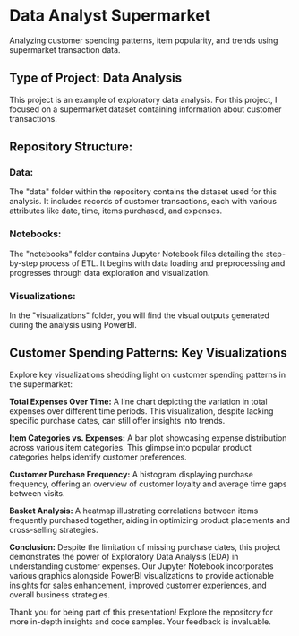 # Data Analyst Supermarket
Analyzing customer spending patterns, item popularity, and trends using supermarket transaction data.

## Type of Project: Data Analysis
This project is an example of exploratory data analysis. For this project, I focused on a supermarket dataset containing information about customer transactions.

## Repository Structure:

### Data: 
The "data" folder within the repository contains the dataset used for this analysis. It includes records of customer transactions, each with various attributes like date, time, items purchased, and expenses.

### Notebooks: 
The "notebooks" folder contains Jupyter Notebook files detailing the step-by-step process of ETL. It begins with data loading and preprocessing and progresses through data exploration and visualization.

### Visualizations: 
In the "visualizations" folder, you will find the visual outputs generated during the analysis using PowerBI.

## Customer Spending Patterns: Key Visualizations
Explore key visualizations shedding light on customer spending patterns in the supermarket:

**Total Expenses Over Time:** A line chart depicting the variation in total expenses over different time periods. This visualization, despite lacking specific purchase dates, can still offer insights into trends.

**Item Categories vs. Expenses:** A bar plot showcasing expense distribution across various item categories. This glimpse into popular product categories helps identify customer preferences.

**Customer Purchase Frequency:** A histogram displaying purchase frequency, offering an overview of customer loyalty and average time gaps between visits.

**Basket Analysis:** A heatmap illustrating correlations between items frequently purchased together, aiding in optimizing product placements and cross-selling strategies.

**Conclusion:**
Despite the limitation of missing purchase dates, this project demonstrates the power of Exploratory Data Analysis (EDA) in understanding customer expenses. Our Jupyter Notebook incorporates various graphics alongside PowerBI visualizations to provide actionable insights for sales enhancement, improved customer experiences, and overall business strategies.

Thank you for being part of this presentation! Explore the repository for more in-depth insights and code samples. Your feedback is invaluable.

